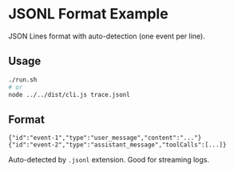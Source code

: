 # JSONL Format Example

JSON Lines format with auto-detection (one event per line).

## Usage

```bash
./run.sh
# or
node ../../dist/cli.js trace.jsonl
```

## Format

```jsonl
{"id":"event-1","type":"user_message","content":"..."}
{"id":"event-2","type":"assistant_message","toolCalls":[...]}
```

Auto-detected by `.jsonl` extension. Good for streaming logs.
